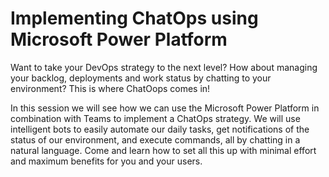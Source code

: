 # Implementing ChatOps using Microsoft Power Platform

Want to take your DevOps strategy to the next level? How about managing your backlog, deployments and work status by chatting to your environment? This is where ChatOops comes in!

In this session we will see how we can use the Microsoft Power Platform in combination with Teams to implement a ChatOps strategy. We will use intelligent bots to easily automate our daily tasks, get notifications of the status of our environment, and execute commands, all by chatting in a natural language. Come and learn how to set all this up with minimal effort and maximum benefits for you and your users.
